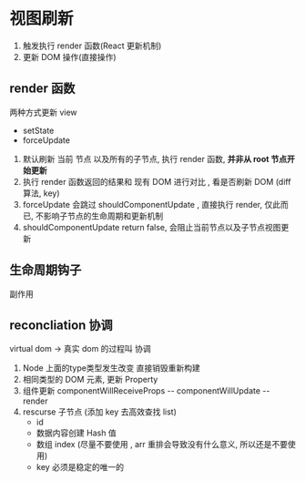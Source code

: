 # 视图刷新

1. 触发执行 render 函数(React 更新机制)
2. 更新 DOM 操作(直接操作)

## render 函数

两种方式更新 view

- setState
- forceUpdate

1. 默认刷新 当前 节点 以及所有的子节点, 执行 render 函数, **并非从 root 节点开始更新**
2. 执行 render 函数返回的结果和 现有 DOM 进行对比 , 看是否刷新 DOM (diff 算法, key)
3. forceUpdate 会跳过 shouldComponentUpdate , 直接执行 render, 仅此而已, 不影响子节点的生命周期和更新机制
4. shouldComponentUpdate return false, 会阻止当前节点以及子节点视图更新

## 生命周期钩子

副作用

## reconcliation 协调

virtual dom -> 真实 dom 的过程叫 协调

1. Node 上面的type类型发生改变 直接销毁重新构建
2. 相同类型的 DOM 元素, 更新 Property
3. 组件更新 componentWillReceiveProps -- componentWillUpdate -- render
4. rescurse 子节点 (添加 key 去高效查找 list)
    - id
    - 数据内容创建 Hash 值
    - 数组 index (尽量不要使用 , arr 重排会导致没有什么意义, 所以还是不要使用)
    - key 必须是稳定的唯一的
